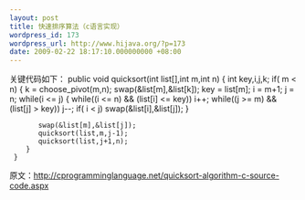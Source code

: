 ```yaml
---
layout: post
title: 快速排序算法（c语言实现）
wordpress_id: 173
wordpress_url: http://www.hijava.org/?p=173
date: 2009-02-22 18:17:10.000000000 +08:00
---
```

关键代码如下：
	 public void quicksort(int list[],int m,int n)
	 {
		int key,i,j,k;
		if( m < n)
		{
		   k = choose_pivot(m,n);
		   swap(&list[m],&list[k]);
		   key = list[m];
		   i = m+1;
		   j = n;
		   while(i &lt;= j)
		   {
			  while((i &lt;= n) && (list[i] <= key))
					 i++;
			  while((j &gt;= m) && (list[j] > key))
					 j--;
			  if( i < j)
					 swap(&list[i],&list[j]);
		   }

		   swap(&list[m],&list[j]);
		   quicksort(list,m,j-1);
		   quicksort(list,j+1,n);
		}
	 }
原文：<a href="http://cprogramminglanguage.net/quicksort-algorithm-c-source-code.aspx" target="_blank">http://cprogramminglanguage.net/quicksort-algorithm-c-source-code.aspx</a>
